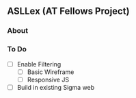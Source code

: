 ## ASLLex (AT Fellows Project)

### About

### To Do
- [ ] Enable Filtering
    - [ ] Basic Wireframe
    - [ ] Responsive JS
- [ ] Build in existing Sigma web